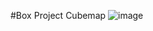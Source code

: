 #Box Project Cubemap
![image](https://github.com/whisperlin/TA2019/blob/master/unity/Reflective%20BPCEM%20Diffuse/demo2.png)
